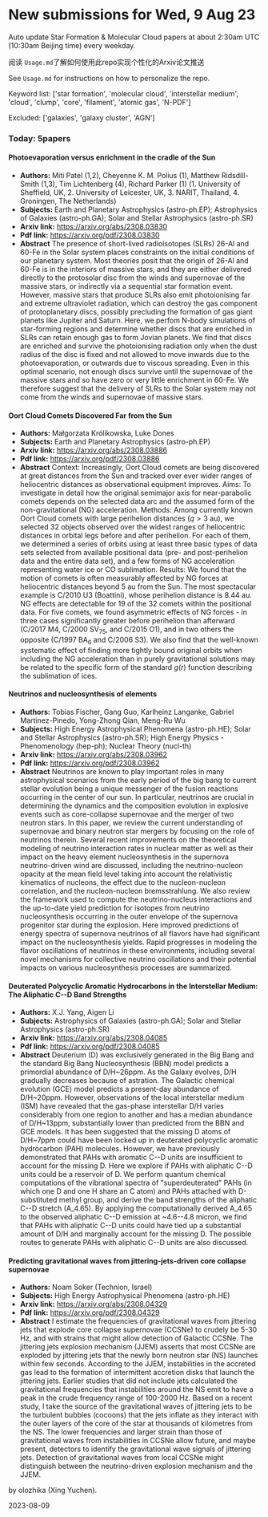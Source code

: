 # New submissions for Wed,  9 Aug 23
Auto update Star Formation & Molecular Cloud papers at about 2:30am UTC (10:30am Beijing time) every weekday.


阅读 `Usage.md`了解如何使用此repo实现个性化的Arxiv论文推送

See `Usage.md` for instructions on how to personalize the repo. 


Keyword list: ['star formation', 'molecular cloud', 'interstellar medium', 'cloud', 'clump', 'core', 'filament', 'atomic gas', 'N-PDF']


Excluded: ['galaxies', 'galaxy cluster', 'AGN']


### Today: 5papers 
#### Photoevaporation versus enrichment in the cradle of the Sun
 - **Authors:** Miti Patel (1,2), Cheyenne K. M. Polius (1), Matthew Ridsdill-Smith (1,3), Tim Lichtenberg (4), Richard Parker (1) (1. University of Sheffield, UK, 2. University of Leicester, UK, 3. NARIT, Thailand, 4. Groningen, The Netherlands)
 - **Subjects:** Earth and Planetary Astrophysics (astro-ph.EP); Astrophysics of Galaxies (astro-ph.GA); Solar and Stellar Astrophysics (astro-ph.SR)
 - **Arxiv link:** https://arxiv.org/abs/2308.03830
 - **Pdf link:** https://arxiv.org/pdf/2308.03830
 - **Abstract**
 The presence of short-lived radioisotopes (SLRs) 26-Al and 60-Fe in the Solar system places constraints on the initial conditions of our planetary system. Most theories posit that the origin of 26-Al and 60-Fe is in the interiors of massive stars, and they are either delivered directly to the protosolar disc from the winds and supernovae of the massive stars, or indirectly via a sequential star formation event. However, massive stars that produce SLRs also emit photoionising far and extreme ultraviolet radiation, which can destroy the gas component of protoplanetary discs, possibly precluding the formation of gas giant planets like Jupiter and Saturn. Here, we perfom N-body simulations of star-forming regions and determine whether discs that are enriched in SLRs can retain enough gas to form Jovian planets. We find that discs are enriched and survive the photoionising radiation only when the dust radius of the disc is fixed and not allowed to move inwards due to the photoevaporation, or outwards due to viscous spreading. Even in this optimal scenario, not enough discs survive until the supernovae of the massive stars and so have zero or very little enrichment in 60-Fe. We therefore suggest that the delivery of SLRs to the Solar system may not come from the winds and supernovae of massive stars.
#### Oort Cloud Comets Discovered Far from the Sun
 - **Authors:** Małgorzata Królikowska, Luke Dones
 - **Subjects:** Earth and Planetary Astrophysics (astro-ph.EP)
 - **Arxiv link:** https://arxiv.org/abs/2308.03886
 - **Pdf link:** https://arxiv.org/pdf/2308.03886
 - **Abstract**
 Context: Increasingly, Oort Cloud comets are being discovered at great distances from the Sun and tracked over ever wider ranges of heliocentric distances as observational equipment improves. Aims: To investigate in detail how the original semimajor axis for near-parabolic comets depends on the selected data arc and the assumed form of the non-gravitational (NG) acceleration. Methods: Among currently known Oort Cloud comets with large perihelion distances ($q > 3$ au), we selected 32 objects observed over the widest ranges of heliocentric distances in orbital legs before and after perihelion. For each of them, we determined a series of orbits using at least three basic types of data sets selected from available positional data (pre- and post-perihelion data and the entire data set), and a few forms of NG acceleration representing water ice or CO sublimation. Results: We found that the motion of comets is often measurably affected by NG forces at heliocentric distances beyond 5 au from the Sun. The most spectacular example is C/2010 U3 (Boattini), whose perihelion distance is 8.44 au. NG effects are detectable for 19 of the 32 comets within the positional data. For five comets, we found asymmetric effects of NG forces - in three cases significantly greater before perihelion than afterward (C/2017 M4, C/2000 SV$_{75}$, and C/2015 O1), and in two others the opposite (C/1997 BA$_6$ and C/2006 S3). We also find that the well-known systematic effect of finding more tightly bound original orbits when including the NG acceleration than in purely gravitational solutions may be related to the specific form of the standard $g(r)$ function describing the sublimation of ices.
#### Neutrinos and nucleosynthesis of elements
 - **Authors:** Tobias Fischer, Gang Guo, Karlheinz Langanke, Gabriel Martinez-Pinedo, Yong-Zhong Qian, Meng-Ru Wu
 - **Subjects:** High Energy Astrophysical Phenomena (astro-ph.HE); Solar and Stellar Astrophysics (astro-ph.SR); High Energy Physics - Phenomenology (hep-ph); Nuclear Theory (nucl-th)
 - **Arxiv link:** https://arxiv.org/abs/2308.03962
 - **Pdf link:** https://arxiv.org/pdf/2308.03962
 - **Abstract**
 Neutrinos are known to play important roles in many astrophysical scenarios from the early period of the big bang to current stellar evolution being a unique messenger of the fusion reactions occurring in the center of our sun. In particular, neutrinos are crucial in determining the dynamics and the composition evolution in explosive events such as core-collapse supernovae and the merger of two neutron stars. In this paper, we review the current understanding of supernovae and binary neutron star mergers by focusing on the role of neutrinos therein. Several recent improvements on the theoretical modeling of neutrino interaction rates in nuclear matter as well as their impact on the heavy element nucleosynthesis in the supernova neutrino-driven wind are discussed, including the neutrino-nucleon opacity at the mean field level taking into account the relativistic kinematics of nucleons, the effect due to the nucleon-nucleon correlation, and the nucleon-nucleon bremsstrahlung. We also review the framework used to compute the neutrino-nucleus interactions and the up-to-date yield prediction for isotopes from neutrino nucleosynthesis occurring in the outer envelope of the supernova progenitor star during the explosion. Here improved predictions of energy spectra of supernova neutrinos of all flavors have had significant impact on the nucleosynthesis yields. Rapid progresses in modeling the flavor oscillations of neutrinos in these environments, including several novel mechanisms for collective neutrino oscillations and their potential impacts on various nucleosynthesis processes are summarized.
#### Deuterated Polycyclic Aromatic Hydrocarbons in the Interstellar Medium:  The Aliphatic C--D Band Strengths
 - **Authors:** X.J. Yang, Aigen Li
 - **Subjects:** Astrophysics of Galaxies (astro-ph.GA); Solar and Stellar Astrophysics (astro-ph.SR)
 - **Arxiv link:** https://arxiv.org/abs/2308.04085
 - **Pdf link:** https://arxiv.org/pdf/2308.04085
 - **Abstract**
 Deuterium (D) was exclusively generated in the Big Bang and the standard Big Bang Nucleosynthesis (BBN) model predicts a primordial abundance of D/H~26ppm. As the Galaxy evolves, D/H gradually decreases because of astration. The Galactic chemical evolution (GCE) model predicts a present-day abundance of D/H~20ppm. However, observations of the local interstellar medium (ISM) have revealed that the gas-phase interstellar D/H varies considerably from one region to another and has a median abundance of D/H~13ppm, substantially lower than predicted from the BBN and GCE models. It has been suggested that the missing D atoms of D/H~7ppm could have been locked up in deuterated polycyclic aromatic hydrocarbon (PAH) molecules. However, we have previously demonstrated that PAHs with aromatic C--D units are insufficient to account for the missing D. Here we explore if PAHs with aliphatic C--D units could be a reservoir of D. We perform quantum chemical computations of the vibrational spectra of "superdeuterated" PAHs (in which one D and one H share an C atom) and PAHs attached with D-substituted methyl group, and derive the band strengths of the aliphatic C--D stretch (A_4.65). By applying the computationally derived A_4.65 to the observed aliphatic C--D emission at ~4.6--4.8 micron, we find that PAHs with aliphatic C--D units could have tied up a substantial amount of D/H and marginally account for the missing D. The possible routes to generate PAHs with aliphatic C--D units are also discussed.
#### Predicting gravitational waves from jittering-jets-driven core collapse  supernovae
 - **Authors:** Noam Soker (Technion, Israel)
 - **Subjects:** High Energy Astrophysical Phenomena (astro-ph.HE)
 - **Arxiv link:** https://arxiv.org/abs/2308.04329
 - **Pdf link:** https://arxiv.org/pdf/2308.04329
 - **Abstract**
 I estimate the frequencies of gravitational waves from jittering jets that explode core collapse supernovae (CCSNe) to crudely be 5-30 Hz, and with strains that might allow detection of Galactic CCSNe. The jittering jets explosion mechanism (JJEM) asserts that most CCSNe are exploded by jittering jets that the newly born neutron star (NS) launches within few seconds. According to the JJEM, instabilities in the accreted gas lead to the formation of intermittent accretion disks that launch the jittering jets. Earlier studies that did not include jets calculated the gravitational frequencies that instabilities around the NS emit to have a peak in the crude frequency range of 100-2000 Hz. Based on a recent study, I take the source of the gravitational waves of jittering jets to be the turbulent bubbles (cocoons) that the jets inflate as they interact with the outer layers of the core of the star at thousands of kilometres from the NS. The lower frequencies and larger strain than those of gravitational waves from instabilities in CCSNe allow future, and maybe present, detectors to identify the gravitational wave signals of jittering jets. Detection of gravitational waves from local CCSNe might distinguish between the neutrino-driven explosion mechanism and the JJEM.


by olozhika (Xing Yuchen). 


2023-08-09
